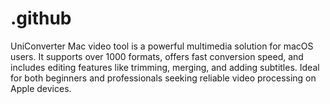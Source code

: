 # .github
UniConverter Mac video tool is a powerful multimedia solution for macOS users. It supports over 1000 formats, offers fast conversion speed, and includes editing features like trimming, merging, and adding subtitles. Ideal for both beginners and professionals seeking reliable video processing on Apple devices.
